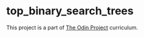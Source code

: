 # top_binary_search_trees

This project is a part of [The Odin Project](https://www.theodinproject.com/) curriculum.
